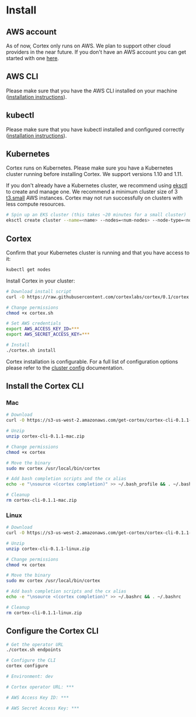 # Install

## AWS account

As of now, Cortex only runs on AWS. We plan to support other cloud providers in the near future. If you don't have an AWS account you can get started with one [here](https://portal.aws.amazon.com/billing/signup#/start).

## AWS CLI

Please make sure that you have the AWS CLI installed on your machine ([installation instructions](https://docs.aws.amazon.com/cli/latest/userguide/installing.html)).

## kubectl

Please make sure that you have kubectl installed and configured correctly ([installation instructions](https://kubernetes.io/docs/tasks/tools/install-kubectl
)).

## Kubernetes

Cortex runs on Kubernetes. Please make sure you have a Kubernetes cluster running before installing Cortex. We support versions 1.10 and 1.11.

If you don't already have a Kubernetes cluster, we recommend using [eksctl](https://eksctl.io) to create and manage one. We recommend a minimum cluster size of 3 [t3.small](https://aws.amazon.com/ec2/instance-types) AWS instances. Cortex may not run successfully on clusters with less compute resources.

```bash
# Spin up an EKS cluster (this takes ~20 minutes for a small cluster)
eksctl create cluster --name=<name> --nodes=<num-nodes> --node-type=<node-type>
```

## Cortex

Confirm that your Kubernetes cluster is running and that you have access to it:

```bash
kubectl get nodes
```

Install Cortex in your cluster:

<!-- CORTEX_VERSION_MINOR -->

```bash
# Download install script
curl -O https://raw.githubusercontent.com/cortexlabs/cortex/0.1/cortex.sh

# Change permissions
chmod +x cortex.sh

# Set AWS credentials
export AWS_ACCESS_KEY_ID=***
export AWS_SECRET_ACCESS_KEY=***

# Install
./cortex.sh install
```

Cortex installation is configurable. For a full list of configuration options please refer to the [cluster config](cluster/config.md) documentation.

## Install the Cortex CLI

### Mac

<!-- CORTEX_VERSION_STABLE -->

```bash
# Download
curl -O https://s3-us-west-2.amazonaws.com/get-cortex/cortex-cli-0.1.1-mac.zip

# Unzip
unzip cortex-cli-0.1.1-mac.zip

# Change permissions
chmod +x cortex

# Move the binary
sudo mv cortex /usr/local/bin/cortex

# Add bash completion scripts and the cx alias
echo -e "\nsource <(cortex completion)" >> ~/.bash_profile && . ~/.bash_profile

# Cleanup
rm cortex-cli-0.1.1-mac.zip
```

### Linux

<!-- CORTEX_VERSION_STABLE -->

```bash
# Download
curl -O https://s3-us-west-2.amazonaws.com/get-cortex/cortex-cli-0.1.1-linux.zip

# Unzip
unzip cortex-cli-0.1.1-linux.zip

# Change permissions
chmod +x cortex

# Move the binary
sudo mv cortex /usr/local/bin/cortex

# Add bash completion scripts and the cx alias
echo -e "\nsource <(cortex completion)" >> ~/.bashrc && . ~/.bashrc

# Cleanup
rm cortex-cli-0.1.1-linux.zip
```

## Configure the Cortex CLI

```bash
# Get the operator URL
./cortex.sh endpoints

# Configure the CLI
cortex configure

# Environment: dev

# Cortex operator URL: ***

# AWS Access Key ID: ***

# AWS Secret Access Key: ***
```
